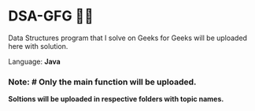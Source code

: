 # DSA-GFG 👨‍💻

Data Structures program that I solve on Geeks for Geeks will be uploaded here with solution.

Language: __Java__

### Note: # Only the main function will be uploaded.


__Soltions will be uploaded in respective folders with topic names.__
